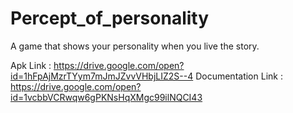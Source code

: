 # Percept_of_personality
A game that shows your personality when you live the story.

Apk Link : https://drive.google.com/open?id=1hFpAjMzrTYym7mJmJZvvVHbjLIZ2S--4
Documentation Link : https://drive.google.com/open?id=1vcbbVCRwqw6gPKNsHqXMgc99ilNQCI43
